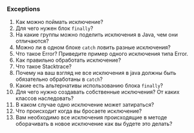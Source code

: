 ### Exceptions

1. Как можно поймать исключение?
1. Для чего нужен блок `finally`?
1. На какие группы можно поделить исключения в Java, чем они отличаются?
1. Можно ли в одном блоке `catch` ловить разные исключения?
1. Что такое Error? Приведите пример одного исключения типа Error.
1. Как правильно обработать исключение?
1. Что такое Stacktrace?
1. Почему на ваш взгляд не все исключения в java должны быть обязательно обработаны в `catch`?
1. Какие есть альтернативы использованию блока `finally`?
1. Для чего нужно создавать собственные исключения? От каких классов наследовать?
1. В каком случае одно исключение может затираться?
1. Что происходит когда вы бросаете исключение?
1. Вам необходимо все исключения происходящие в методе оборачивать в новое исключение как вы будете это делать?
